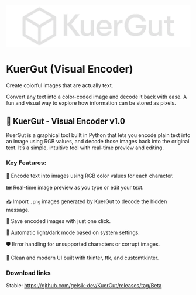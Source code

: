 ![Logo](https://raw.githubusercontent.com/gelsik-dev/KuerGut/refs/heads/main/icon.png)

# KuerGut (Visual Encoder)

Create colorful images that are actually text.

Convert any text into a color-coded image and decode it back with ease. A fun and visual way to explore how information can be stored as pixels.

## 🧠 KuerGut - Visual Encoder v1.0

KuerGut is a graphical tool built in Python that lets you encode plain text into an image using RGB values, and decode those images back into the original text. It’s a simple, intuitive tool with real-time preview and editing.

### Key Features:

🎨 Encode text into images using RGB color values for each character.

🖼️ Real-time image preview as you type or edit your text.

📥 Import `.png` images generated by KuerGut to decode the hidden message.

💾 Save encoded images with just one click.

🌙 Automatic light/dark mode based on system settings.

🛡️ Error handling for unsupported characters or corrupt images.

🧾 Clean and modern UI built with tkinter, ttk, and customtkinter.

### Download links

Stable: https://github.com/gelsik-dev/KuerGut/releases/tag/Beta
